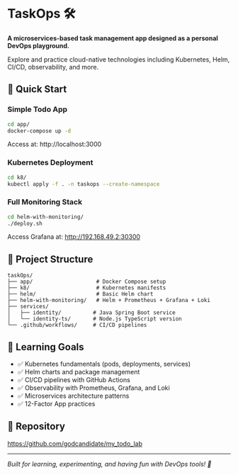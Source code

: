 # TaskOps 🛠️

**A microservices-based task management app designed as a personal DevOps playground.**

Explore and practice cloud-native technologies including Kubernetes, Helm, CI/CD, observability, and more.

## 🚀 Quick Start

### Simple Todo App
```bash
cd app/
docker-compose up -d
```
Access at: http://localhost:3000

### Kubernetes Deployment
```bash
cd k8/
kubectl apply -f . -n taskops --create-namespace
```

### Full Monitoring Stack
```bash
cd helm-with-monitoring/
./deploy.sh
```
Access Grafana at: http://192.168.49.2:30300

## 📁 Project Structure

```
taskOps/
├── app/                    # Docker Compose setup
├── k8/                     # Kubernetes manifests
├── helm/                   # Basic Helm chart
├── helm-with-monitoring/   # Helm + Prometheus + Grafana + Loki
├── services/
│   ├── identity/          # Java Spring Boot service
│   └── identity-ts/       # Node.js TypeScript version
└── .github/workflows/     # CI/CD pipelines
```

## 🎯 Learning Goals

- ✅ Kubernetes fundamentals (pods, deployments, services)
- ✅ Helm charts and package management
- ✅ CI/CD pipelines with GitHub Actions
- ✅ Observability with Prometheus, Grafana, and Loki
- ✅ Microservices architecture patterns
- ✅ 12-Factor App practices

## 🔗 Repository

https://github.com/godcandidate/my_todo_lab

---

*Built for learning, experimenting, and having fun with DevOps tools! 🎉*